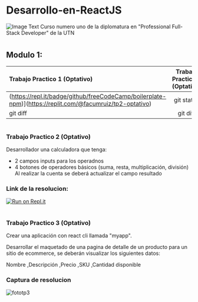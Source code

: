 # Desarrollo-en-ReactJS
![Image Text](https://www.frba.utn.edu.ar/wp-content/uploads/2016/08/logo-utn.ba-horizontal-e1471367724904.jpg)
Curso numero uno de la diplomatura en "Professional Full-Stack Developer" de la UTN
# 


## Modulo 1:

| Trabajo Practico 1 (Optativo) | Trabajo Practico 2 (Optativo) | Trabajo Practico 3 (Optativo) |
| :---         |     :---:      |          ---: |
|  (https://repl.it/badge/github/freeCodeCamp/boilerplate-npm)](https://replit.com/@facumruiz/tp2-optativo) | git status     | git status    |
| git diff     | git diff       | git diff      |



#

### Trabajo Practico 2 (Optativo)

Desarrollador una calculadora que tenga:

- 2 campos inputs para los operadnos
- 4 botones de operadores básicos (suma, resta, multiplicación, división)
Al realizar la cuenta se deberá actualizar el campo resultado

### Link de la resolucion: 
[![Run on Repl.it](https://repl.it/badge/github/freeCodeCamp/boilerplate-npm)](https://replit.com/@facumruiz/tp2-optativo)

#

### Trabajo Practico 3 (Optativo)

Crear una aplicación con react cli llamada "myapp". 

Desarrollar el maquetado de una pagina de detalle de un producto para un sitio de ecommerce, se deberán visualizar los siguientes datos:

Nombre
,Descripción
,Precio
,SKU
,Cantidad disponible

### Captura de resolucion
![fototp3](https://user-images.githubusercontent.com/80124560/190216658-263d31c1-896b-4651-bbfb-ec46fb3538d8.PNG)
